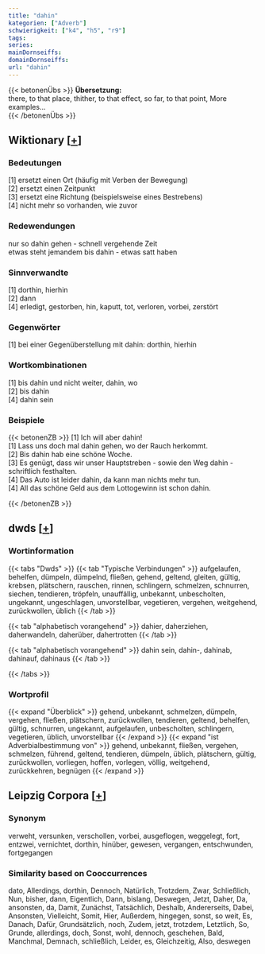 ```yaml
---
title: "dahin"
kategorien: ["Adverb"]
schwierigkeit: ["k4", "h5", "r9"]
tags:
series:
mainDornseiffs:
domainDornseiffs:
url: "dahin"
---
```


{{< betonenÜbs >}}
**Übersetzung:**  
there, to that place, thither, to that effect, so far, to that point, More examples...  
{{< /betonenÜbs >}}

## Wiktionary [[+](https://de.wiktionary.org/wiki/dahin)]

### Bedeutungen
[1] ersetzt einen Ort (häufig mit Verben der Bewegung)  
[2] ersetzt einen Zeitpunkt  
[3] ersetzt eine Richtung (beispielsweise eines Bestrebens)  
[4] nicht mehr so vorhanden, wie zuvor  

### Redewendungen
nur so dahin gehen - schnell vergehende Zeit  
etwas steht jemandem bis dahin - etwas satt haben  

### Sinnverwandte
[1] dorthin, hierhin  
[2] dann  
[4] erledigt, gestorben, hin, kaputt, tot, verloren, vorbei, zerstört  

### Gegenwörter
[1] bei einer Gegenüberstellung mit dahin: dorthin, hierhin  

### Wortkombinationen
[1] bis dahin und nicht weiter, dahin, wo  
[2] bis dahin  
[4] dahin sein  

### Beispiele
{{< betonenZB >}}
[1] Ich will aber dahin!  
[1] Lass uns doch mal dahin gehen, wo der Rauch herkommt.  
[2] Bis dahin hab eine schöne Woche.  
[3] Es genügt, dass wir unser Hauptstreben - sowie den Weg dahin - schriftlich festhalten.  
[4] Das Auto ist leider dahin, da kann man nichts mehr tun.  
[4] All das schöne Geld aus dem Lottogewinn ist schon dahin.  

{{< /betonenZB >}}


## dwds [[+](https://www.dwds.de/wb/dahin)]

### Wortinformation
{{< tabs "Dwds" >}}
{{< tab "Typische Verbindungen" >}}
aufgelaufen, behelfen, dümpeln, dümpelnd, fließen, gehend, geltend, gleiten, gültig, krebsen, plätschern, rauschen, rinnen, schlingern, schmelzen, schnurren, siechen, tendieren, tröpfeln, unauffällig, unbekannt, unbescholten, ungekannt, ungeschlagen, unvorstellbar, vegetieren, vergehen, weitgehend, zurückwollen, üblich
{{< /tab >}}

{{< tab "alphabetisch vorangehend" >}}
dahier, daherziehen, daherwandeln, daherüber, dahertrotten
{{< /tab >}}

{{< tab "alphabetisch vorangehend" >}}
dahin sein, dahin-, dahinab, dahinauf, dahinaus
{{< /tab >}}

{{< /tabs >}}

### Wortprofil
{{< expand "Überblick" >}} gehend, unbekannt, schmelzen, dümpeln, vergehen, fließen, plätschern, zurückwollen, tendieren, geltend, behelfen, gültig, schnurren, ungekannt, aufgelaufen, unbescholten, schlingern, vegetieren, üblich, unvorstellbar {{< /expand >}}
{{< expand "ist Adverbialbestimmung von" >}} gehend, unbekannt, fließen, vergehen, schmelzen, führend, geltend, tendieren, dümpeln, üblich, plätschern, gültig, zurückwollen, vorliegen, hoffen, vorlegen, völlig, weitgehend, zurückkehren, begnügen {{< /expand >}}

## Leipzig Corpora [[+](https://corpora.uni-leipzig.de/en/res?word=dahin&corpusId=deu_newscrawl-public_2018)]


### Synonym
verweht, versunken, verschollen, vorbei, ausgeflogen, weggelegt, fort, entzwei, vernichtet, dorthin, hinüber, gewesen, vergangen, entschwunden, fortgegangen


### Similarity based on Cooccurrences
dato, Allerdings, dorthin, Dennoch, Natürlich, Trotzdem, Zwar, Schließlich, Nun, bisher, dann, Eigentlich, Dann, bislang, Deswegen, Jetzt, Daher, Da, ansonsten, da, Damit, Zunächst, Tatsächlich, Deshalb, Andererseits, Dabei, Ansonsten, Vielleicht, Somit, Hier, Außerdem, hingegen, sonst, so weit, Es, Danach, Dafür, Grundsätzlich, noch, Zudem, jetzt, trotzdem, Letztlich, So, Grunde, allerdings, doch, Sonst, wohl, dennoch, geschehen, Bald, Manchmal, Demnach, schließlich, Leider, es, Gleichzeitig, Also, deswegen

